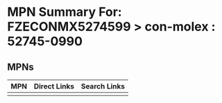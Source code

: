 



# MPN Summary For: FZECONMX5274599 > con-molex : 52745-0990

## MPNs
  

|MPN|Direct Links|Search Links|
| :--- | :--- | :--- |
||||
